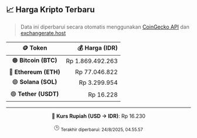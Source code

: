 

<!-- HARGA_KRIPTO -->
## 📈 Harga Kripto Terbaru

> Data ini diperbarui secara otomatis menggunakan [CoinGecko API](https://www.coingecko.com/) dan [exchangerate.host](https://exchangerate.host/)

<div align="center">

| 🪙 Token | 💰 Harga (IDR) |
|:------:|---------------:|
| 🟠 **Bitcoin (BTC)**   | Rp 1.869.492.263 |
| 🔵 **Ethereum (ETH)**  | Rp 77.046.822 |
| 🟣 **Solana (SOL)**    | Rp 3.299.954 |
| 🟢 **Tether (USDT)**   | Rp 16.228 |

---

💱 **Kurs Rupiah (USD → IDR)**: Rp 16.230

🕒 <sub>Terakhir diperbarui: 24/8/2025, 04.55.57</sub>

</div>
<!-- /HARGA_KRIPTO -->